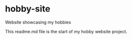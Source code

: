 # hobby-site
Website showcasing my hobbies

This readme.md file is the start of my hobby website project.
